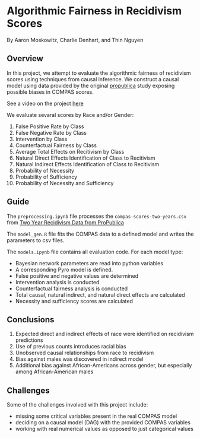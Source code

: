 # Algorithmic Fairness in Recidivism Scores

By Aaron Moskowitz, Charlie Denhart, and Thin Nguyen

## Overview
In this project, we attempt to evaluate the algorithmic fairness of recidivism scores using techniques from causal inference. We construct a causal model using data provided by the original [propublica](https://www.propublica.org/article/machine-bias-risk-assessments-in-criminal-sentencing) study exposing possible biases in COMPAS scores.

See a video on the project [here](https://youtu.be/vzHX7AS1Eck)

We evaluate sevaral scores by Race and/or Gender:
1) False Positive Rate by Class
2) False Negative Rate by Class
3) Intervention by Class
4) Counterfactual Fairness by Class
5) Average Total Effects on Recitivism by Class
6) Natural Direct Effects Identification of Class to Recitivism
7) Natural Indirect Effects Identification of Class to Recitivism
8) Probability of Necessity
9) Probability of Sufficiency
10) Probability of Necessity and Sufficiency

## Guide
The `preprocessing.ipynb` file processes the `compas-scores-two-years.csv` from [Two Year Recidivism Data from ProPublica](https://github.com/propublica/compas-analysis/blob/master/compas-scores-two-years.csv)

The `model_gen.R` file fits the COMPAS data to a defined model and writes the parameters to csv files.

The `models.ipynb` file contains all evaluation code. For each model type:
- Bayesian network parameters are read into python variables
- A corresponding Pyro model is defined.
- False positive and negative values are determined
- Intervention analysis is conducted
- Counterfactual fairness analysis is conducted
- Total causal, natural indirect, and natural direct effects are calculated
- Necessity and sufficiency scores are calculated

## Conclusions
1. Expected direct and indirect effects of race were identified on recidivism predictions
2. Use of previous counts introduces racial bias
3. Unobserved causal relationships from race to recidivism
4. Bias against males was discovered in indirect model
5. Additional bias against African-Americans across gender, but especially among African-American males

## Challenges
Some of the challenges involved with this project include:
- missing some critical variables present in the real COMPAS model
- deciding on a causal model (DAG) with the provided COMPAS variables
- working with real numerical values as opposed to just categorical values
